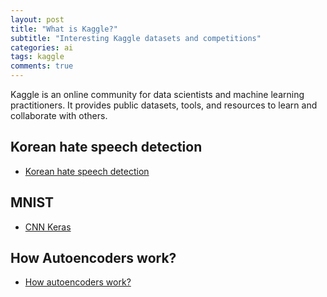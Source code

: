 ```yaml
---
layout: post
title: "What is Kaggle?"
subtitle: "Interesting Kaggle datasets and competitions"
categories: ai
tags: kaggle
comments: true
---
```


Kaggle is an online community for data scientists and machine learning practitioners.
It provides public datasets, tools, and resources to learn and collaborate with others.

## Korean hate speech detection
* [Korean hate speech detection](https://www.kaggle.com/c/korean-hate-speech-detection)

## MNIST
* [CNN Keras](https://www.kaggle.com/yassineghouzam/introduction-to-cnn-keras-0-997-top-6)

## How Autoencoders work?
* [How autoencoders work?](https://www.kaggle.com/shivamb/how-autoencoders-work-intro-and-usecases)

